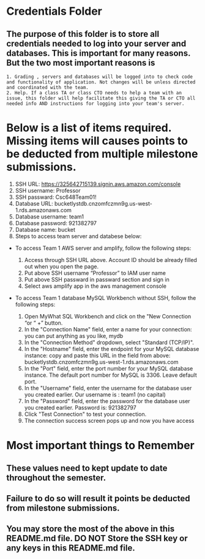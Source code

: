 # Credentials Folder

## The purpose of this folder is to store all credentials needed to log into your server and databases. This is important for many reasons. But the two most important reasons is
    1. Grading , servers and databases will be logged into to check code and functionality of application. Not changes will be unless directed and coordinated with the team.
    2. Help. If a class TA or class CTO needs to help a team with an issue, this folder will help facilitate this giving the TA or CTO all needed info AND instructions for logging into your team's server. 


# Below is a list of items required. Missing items will causes points to be deducted from multiple milestone submissions.

1. SSH URL: https://325642715139.signin.aws.amazon.com/console
2. SSH username: Professor
3. SSH passward: Csc648Team01!
4. Database URL: bucketlystdb.cnzomfczmn9g.us-west-1.rds.amazonaws.com
5. Database username: team1
6. Database password: 921382797
7. Database name: bucket
8. Steps to access team server and databese below:
  * To access Team 1 AWS server and amplify, follow the following steps:
    1) Access through SSH URL above. Account ID should be already filled out when you open the page.
    2) Put above SSH username “Professor” to IAM user name 
    3) Put above SSH passward in passward section and sign in
    4) Select aws amplify app in the aws management console

  * To access Team 1 database MySQL Workbench without SSH, follow the following steps:
    1) Open MyWhat SQL Workbench and click on the "New Connection “or “ +” button.
    2) In the "Connection Name" field, enter a name for your connection: you can put anything as you like, mydb
    3) In the "Connection Method" dropdown, select "Standard (TCP/IP)".
    4) In the "Hostname" field, enter the endpoint for your MySQL database instance: copy and paste this URL in the field from above: bucketlystdb.cnzomfczmn9g.us-west-1.rds.amazonaws.com
    5) In the "Port" field, enter the port number for your MySQL database instance. The default port number for MySQL is 3306. Leave default port.
    6) In the "Username" field, enter the username for the database user you created earlier. Our username is : team1 (no capital)
    7) In the "Password" field, enter the password for the database user you created earlier. Password is: 921382797
    8) Click "Test Connection" to test your connection.
    9) The connection success screen pops up and now you have access


# Most important things to Remember
## These values need to kept update to date throughout the semester. <br>
## <strong>Failure to do so will result it points be deducted from milestone submissions.</strong><br>
## You may store the most of the above in this README.md file. DO NOT Store the SSH key or any keys in this README.md file.
